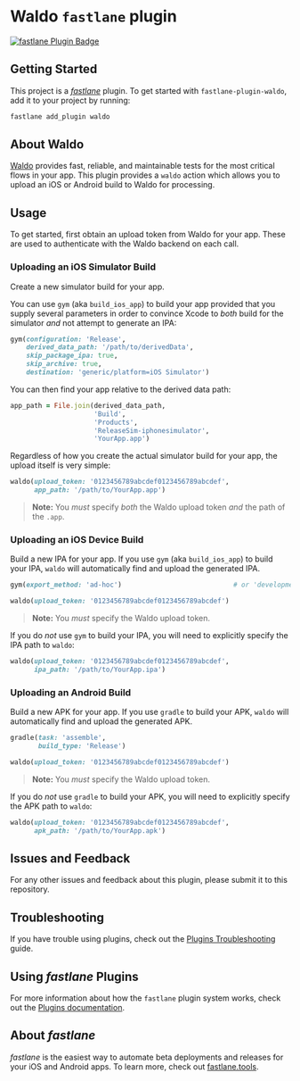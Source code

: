 # Waldo `fastlane` plugin

[![fastlane Plugin Badge](https://rawcdn.githack.com/fastlane/fastlane/master/fastlane/assets/plugin-badge.svg)](https://rubygems.org/gems/fastlane-plugin-waldo)

## Getting Started

This project is a [_fastlane_](https://github.com/fastlane/fastlane) plugin. To
get started with `fastlane-plugin-waldo`, add it to your project by running:

```bash
fastlane add_plugin waldo
```

## About Waldo

[Waldo](https://www.waldo.io) provides fast, reliable, and maintainable tests
for the most critical flows in your app. This plugin provides a `waldo` action
which allows you to upload an iOS or Android build to Waldo for processing.

## Usage

To get started, first obtain an upload token from Waldo for your app. These are
used to authenticate with the Waldo backend on each call.

### Uploading an iOS Simulator Build

Create a new simulator build for your app.

You can use `gym` (aka `build_ios_app`) to build your app provided that you
supply several parameters in order to convince Xcode to _both_ build for the
simulator _and_ not attempt to generate an IPA:

```ruby
gym(configuration: 'Release',
    derived_data_path: '/path/to/derivedData',
    skip_package_ipa: true,
    skip_archive: true,
    destination: 'generic/platform=iOS Simulator')
```

You can then find your app relative to the derived data path:

```ruby
app_path = File.join(derived_data_path,
                     'Build',
                     'Products',
                     'ReleaseSim-iphonesimulator',
                     'YourApp.app')
```

Regardless of how you create the actual simulator build for your app, the
upload itself is very simple:

```ruby
waldo(upload_token: '0123456789abcdef0123456789abcdef',
      app_path: '/path/to/YourApp.app')
```

> **Note:** You _must_ specify _both_ the Waldo upload token _and_ the path of
> the `.app`.

### Uploading an iOS Device Build

Build a new IPA for your app. If you use `gym` (aka `build_ios_app`) to build
your IPA, `waldo` will automatically find and upload the generated IPA.

```ruby
gym(export_method: 'ad-hoc')                            # or 'development'

waldo(upload_token: '0123456789abcdef0123456789abcdef')
```

> **Note:** You _must_ specify the Waldo upload token.

If you do _not_ use `gym` to build your IPA, you will need to explicitly
specify the IPA path to `waldo`:

```ruby
waldo(upload_token: '0123456789abcdef0123456789abcdef',
      ipa_path: '/path/to/YourApp.ipa')
```

### Uploading an Android Build

Build a new APK for your app. If you use `gradle` to build your APK, `waldo`
will automatically find and upload the generated APK.

```ruby
gradle(task: 'assemble',
       build_type: 'Release')

waldo(upload_token: '0123456789abcdef0123456789abcdef')
```

> **Note:** You _must_ specify the Waldo upload token.

If you do _not_ use `gradle` to build your APK, you will need to explicitly
specify the APK path to `waldo`:

```ruby
waldo(upload_token: '0123456789abcdef0123456789abcdef',
      apk_path: '/path/to/YourApp.apk')
```

## Issues and Feedback

For any other issues and feedback about this plugin, please submit it to this
repository.

## Troubleshooting

If you have trouble using plugins, check out the [Plugins
Troubleshooting](https://docs.fastlane.tools/plugins/plugins-troubleshooting/)
guide.

## Using _fastlane_ Plugins

For more information about how the `fastlane` plugin system works, check out
the [Plugins documentation](https://docs.fastlane.tools/plugins/create-plugin/).

## About _fastlane_

_fastlane_ is the easiest way to automate beta deployments and releases for
your iOS and Android apps. To learn more, check out
[fastlane.tools](https://fastlane.tools).

